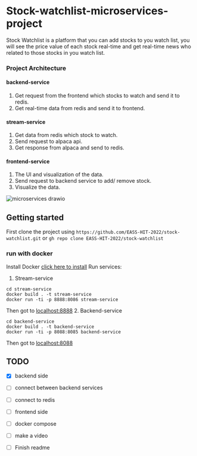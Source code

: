 
# Stock-watchlist-microservices-project

Stock Watchlist is a platform that you can add stocks to you watch list, you will see the price value of each stock real-time and get real-time news who related to those stocks in you watch list.

### Project Architecture

#### backend-service
1. Get request from the frontend which stocks to watch and send it to redis.
2. Get real-time data from redis and send it to frontend.

#### stream-service
1. Get data from redis which stock to watch.
2. Send request to alpaca api.
3. Get response from alpaca and send to redis.

#### frontend-service
1. The UI and visualization of the data.
2. Send request to backend service to add/ remove stock.
3. Visualize the data.

![microservices drawio](https://user-images.githubusercontent.com/68068799/165177776-6bb1cbc0-b019-4490-b7cb-cf395e96006d.png)

## Getting started
First clone the project using 
`https://github.com/EASS-HIT-2022/stock-watchlist.git`
or
`gh repo clone EASS-HIT-2022/stock-watchlist`

### run with docker
Install Docker [click here to install](https://docs.docker.com/engine/install/ubuntu/)
Run services: 
1. Stream-service
```
cd stream-service
docker build . -t stream-service
docker run -ti -p 8888:8086 stream-service
```
Then got to [localhost:8888](http://localhost:8888/)
2. Backend-service
```
cd backend-service
docker build . -t backend-service
docker run -ti -p 8088:8085 backend-service
```
Then got to [localhost:8088](http://localhost:8088/)

## TODO

- [X] backend side
- [ ] connect between backend services
- [ ] connect to redis
- [ ] frontend side
- [ ] docker compose
- [ ] make a video
- [ ] Finish readme    
 

